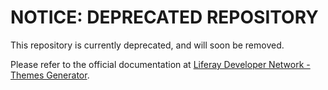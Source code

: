 # NOTICE: DEPRECATED REPOSITORY

This repository is currently deprecated, and will soon be removed.

Please refer to the official documentation at
[Liferay Developer Network - Themes Generator](https://dev.liferay.com/develop/tutorials/-/knowledge_base/7-0/themes-generator).